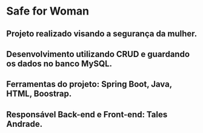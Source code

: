 # Safe for Woman

## Projeto realizado visando a segurança da mulher.
## Desenvolvimento utilizando CRUD e guardando os dados no banco MySQL.
## Ferramentas do projeto: Spring Boot, Java, HTML, Boostrap.


## Responsável Back-end e Front-end: Tales Andrade.
